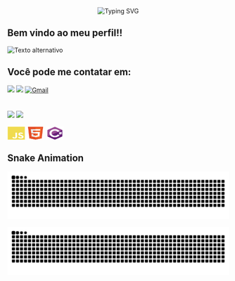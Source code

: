 <div align = "center">
<img src="https://readme-typing-svg.herokuapp.com?font=Fira+Code&weight=600&pause=1000&color=F73131&background=FFFFFF00&width=435&height=53&lines=Bem+vindo+ao+meu+perfil!!!+;Meu+nome+é+Kéure+Passos" alt="Typing SVG" /></a>
</div>

## Bem vindo ao meu perfil!!

<img src="https://camo.githubusercontent.com/5bf0da46c5398f75e2ec953592c02afcf69379dcdb12a0c2922654a57b51fce2/68747470733a2f2f63646e2e6472696262626c652e636f6d2f75736572732f313336343032392f73637265656e73686f74732f31363039333236382f6d656469612f36386538326137666234393034363134613930363664366235343063313462322e676966" alt="Texto alternativo" width="300"/>



<div>
  
## Você pode me contatar em:
 
  <a href="https://instagram.com/keure_passos" target="_blank"><img src="https://img.shields.io/badge/-Instagram-%23E4405F?style=for-the-badge&logo=instagram&logoColor=white" target="_blank"></a>
  <a href="https://www.linkedin.com/in/k%C3%A9ure-passos-soares-6b6ba8268/" target="_blank"><img src="https://img.shields.io/badge/-LinkedIn-%230077B5?style=for-the-badge&logo=linkedin&logoColor=white" target="_blank"></a> 
<a href="mailto:keurepassos17@gmail.com">
  <img src="https://img.shields.io/badge/-Gmail-%23333?style=for-the-badge&logo=gmail&logoColor=white" alt="Gmail" />
</a>
</div>

#

<div>
  <img height="180em" src="https://github-readme-stats.vercel.app/api?username=KeurePassos&show_icons=true&theme=dracula&include_all_commits=true&count_private=true" />
  <img height="180em" src="https://github-readme-stats.vercel.app/api/top-langs/?username=KeurePassos&layout=compact&langs_count=16&theme=dracula" />
</div>

<div style="display: inline_block"><br>
  <img align="center" alt="Keure-Js" height="30" width="40" src="https://raw.githubusercontent.com/devicons/devicon/master/icons/javascript/javascript-plain.svg">
  <img align="center" alt="Keure-HTML" height="30" width="40" src="https://raw.githubusercontent.com/devicons/devicon/master/icons/html5/html5-original.svg">
  <img align="center" alt="Keure-Csharp" height="30" width="40" src="https://raw.githubusercontent.com/devicons/devicon/master/icons/csharp/csharp-original.svg">
</div>


  
 

## Snake Animation

![snake gif](https://github.com/KeurePassos/KeurePassos/blob/output/github-contribution-grid-snake.svg)


![snake gif](https://raw.githubusercontent.com/KeurePassos/KeurePassos/output/github-contribution-grid-snake.svg)


